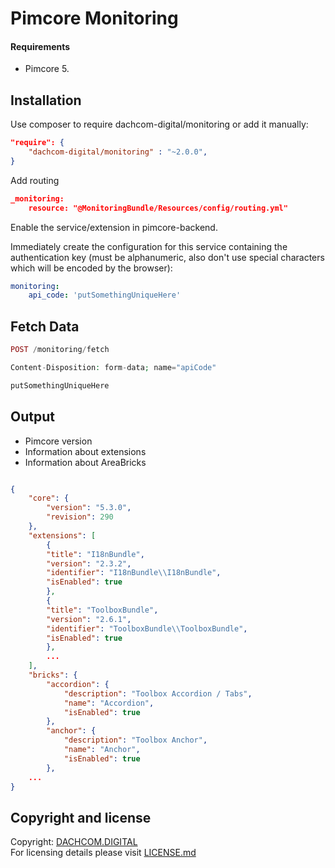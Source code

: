 # Pimcore Monitoring

#### Requirements
* Pimcore 5.

## Installation
Use composer to require dachcom-digital/monitoring or add it manually:

```json
"require": {
    "dachcom-digital/monitoring" : "~2.0.0",
}  
```

Add routing
```json
_monitoring:
    resource: "@MonitoringBundle/Resources/config/routing.yml"
```

Enable the service/extension in pimcore-backend.

Immediately create the configuration for this service containing the authentication key (must be alphanumeric, also don't use special characters which will be encoded by the browser):

```yaml
monitoring:
    api_code: 'putSomethingUniqueHere' 
```

## Fetch Data
```php
POST /monitoring/fetch

Content-Disposition: form-data; name="apiCode"

putSomethingUniqueHere
```

## Output
- Pimcore version
- Information about extensions
- Information about AreaBricks

```json

{
    "core": {
        "version": "5.3.0",
        "revision": 290
    },
    "extensions": [
        {
        "title": "I18nBundle",
        "version": "2.3.2",
        "identifier": "I18nBundle\\I18nBundle",
        "isEnabled": true
        },
        {
        "title": "ToolboxBundle",
        "version": "2.6.1",
        "identifier": "ToolboxBundle\\ToolboxBundle",
        "isEnabled": true
        },
        ...
    ],
    "bricks": {
        "accordion": {
            "description": "Toolbox Accordion / Tabs",
            "name": "Accordion",
            "isEnabled": true
        },
        "anchor": {
            "description": "Toolbox Anchor",
            "name": "Anchor",
            "isEnabled": true
        },
    ...
}

```
## Copyright and license
Copyright: [DACHCOM.DIGITAL](http://dachcom-digital.ch)  
For licensing details please visit [LICENSE.md](LICENSE.md)  